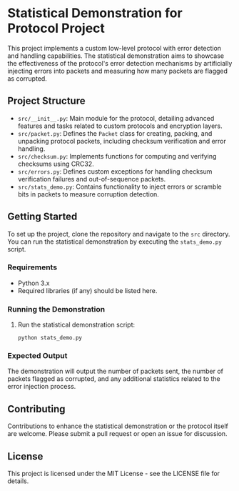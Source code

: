 # Statistical Demonstration for Protocol Project

This project implements a custom low-level protocol with error detection and handling capabilities. The statistical demonstration aims to showcase the effectiveness of the protocol's error detection mechanisms by artificially injecting errors into packets and measuring how many packets are flagged as corrupted.

## Project Structure

- `src/__init__.py`: Main module for the protocol, detailing advanced features and tasks related to custom protocols and encryption layers.
- `src/packet.py`: Defines the `Packet` class for creating, packing, and unpacking protocol packets, including checksum verification and error handling.
- `src/checksum.py`: Implements functions for computing and verifying checksums using CRC32.
- `src/errors.py`: Defines custom exceptions for handling checksum verification failures and out-of-sequence packets.
- `src/stats_demo.py`: Contains functionality to inject errors or scramble bits in packets to measure corruption detection.

## Getting Started

To set up the project, clone the repository and navigate to the `src` directory. You can run the statistical demonstration by executing the `stats_demo.py` script.

### Requirements

- Python 3.x
- Required libraries (if any) should be listed here.

### Running the Demonstration

1. Run the statistical demonstration script:
   ```
   python stats_demo.py
   ```

### Expected Output

The demonstration will output the number of packets sent, the number of packets flagged as corrupted, and any additional statistics related to the error injection process.

## Contributing

Contributions to enhance the statistical demonstration or the protocol itself are welcome. Please submit a pull request or open an issue for discussion.

## License

This project is licensed under the MIT License - see the LICENSE file for details.